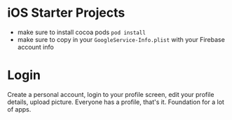 # iOS Starter Projects

* make sure to install cocoa pods `pod install`
* make sure to copy in your `GoogleService-Info.plist` with your Firebase account info

# Login

Create a personal account, login to your profile screen, edit your profile details, upload picture. Everyone has a profile, that's it. Foundation for a lot of apps.